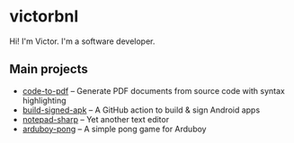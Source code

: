 # victorbnl

Hi! I'm Victor. I'm a software developer.

## Main projects

- [code-to-pdf](https://github.com/victorbnl/code-to-pdf) – Generate PDF
  documents from source code with syntax highlighting
- [build-signed-apk](https://github.com/victorbnl/build-signed-apk) – A GitHub
  action to build & sign Android apps
- [notepad-sharp](https://github.com/victorbnl/notepad-sharp) – Yet another text
  editor
- [arduboy-pong](https://github.com/victorbnl/arduboy-pong) – A simple pong game
  for Arduboy
